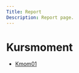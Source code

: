 ```yaml
---
Title: Report
Description: Report page.
---
```


Kursmoment
==========================

* [Kmom01](report/kmom01)